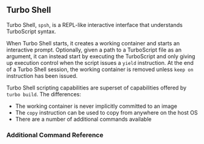 ## Turbo Shell

Turbo Shell, `spsh`, is a REPL-like interactive interface that understands TurboScript syntax.

When Turbo Shell starts, it creates a working container and starts an interactive prompt. Optionally, given a path to a TurboScript file as an argument, it can instead start by executing the TurboScript and only giving up execution control when the script issues a `yield` instruction. At the end of a Turbo Shell session, the working container is removed unless `keep on` instruction has been issued.

Turbo Shell scripting capabilities are superset of capabilities offered by `turbo build`. The differences:

* The working container is never implicitly committed to an image
* The `copy` instruction can be used to copy from anywhere on the host OS
* There are a number of additional commands available

### Additional Command Reference